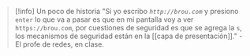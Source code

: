 >[!info] Un poco de historia
> "Si yo escribo _`http://brou.com`_ y presiono `enter` lo que va a pasar es que en mi pantalla voy a ver `https://brou.com`, por cuestiones de seguridad es que se agrega la `s`, los mecanismos de seguridad están en la [[capa de presentación]]." \- El profe de redes, en clase.

